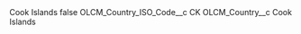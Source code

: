 <?xml version="1.0" encoding="UTF-8"?>
<CustomMetadata xmlns="http://soap.sforce.com/2006/04/metadata" xmlns:xsi="http://www.w3.org/2001/XMLSchema-instance" xmlns:xsd="http://www.w3.org/2001/XMLSchema">
    <label>Cook Islands</label>
    <protected>false</protected>
    <values>
        <field>OLCM_Country_ISO_Code__c</field>
        <value xsi:type="xsd:string">CK</value>
    </values>
    <values>
        <field>OLCM_Country__c</field>
        <value xsi:type="xsd:string">Cook Islands</value>
    </values>
</CustomMetadata>
